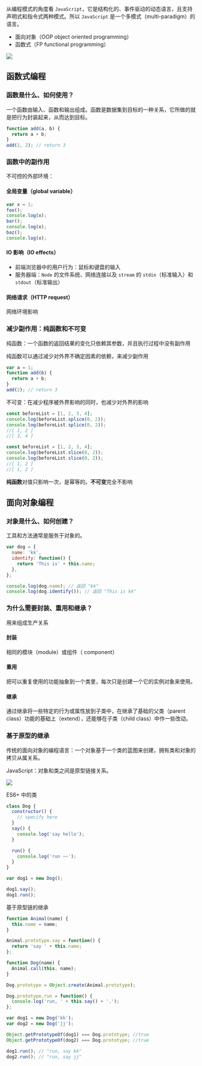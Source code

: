 从编程模式的角度看 `JavaScript`，它是结构化的、事件驱动的动态语言，且支持声明式和指令式两种模式。所以 `JavaScript` 是一个多模式（multi-paradigm）的语言。

+ 面向对象（OOP object oriented programming）
+ 函数式（FP functional programming）

![](/images/1664198612957-94c171c7-61be-4662-960e-7230b0f6a976.png)

## 函数式编程
### 函数是什么、如何使用？
一个函数由输入、函数和输出组成。函数是数据集到目标的一种关系，它所做的就是把行为封装起来，从而达到目标。

```javascript
function add(a, b) {
  return a + b;
}
add(1, 2); // return 3
```

### 函数中的副作用
不可控的外部环境：

#### 全局变量（global variable）
```javascript
var x = 1;
foo();
console.log(x);
bar();
console.log(x);
baz();
console.log(x);
```

#### IO 影响（IO effects）
+ 前端浏览器中的用户行为：鼠标和键盘的输入
+ 服务器端：`Node` 的文件系统、网络连接以及 `stream` 的 `stdin`（标准输入）和 `stdout`（标准输出）

#### 网络请求（HTTP request）
网络环境影响

### 减少副作用：纯函数和不可变
纯函数：一个函数的返回结果的变化只依赖其参数，并且执行过程中没有副作用

纯函数可以通过减少对外界不确定因素的依赖，来减少副作用

```javascript
var a = 1;
function add(b) {
  return a + b;
}
add(2); // return 3
```

不可变：在减少程序被外界影响的同时，也减少对外界的影响

```javascript
const beforeList = [1, 2, 3, 4];
console.log(beforeList.splice(0, 2));
console.log(beforeList.splice(0, 2));
//[ 1, 2 ]
//[ 3, 4 ]

const beforeList = [1, 2, 3, 4];
console.log(beforeList.slice(0, 2));
console.log(beforeList.slice(0, 2));
//[ 1, 2 ]
//[ 1, 2 ]
```

**纯函数**对值只影响一次，是幂等的。**不可变**完全不影响

## 面向对象编程
### 对象是什么、如何创建？
工具和方法通常是服务于对象的。

```javascript
var dog = {
  name: 'kk',
  identify: function() {
    return 'This is' + this.name;
  },
};

console.log(dog.name); // 返回 "kk"
console.log(dog.identify()); // 返回 "This is kk"
```

### 为什么需要封装、重用和继承？
用来组成生产关系

#### 封装
相同的模块（module）或组件（ component）

#### 重用
把可以重复使用的功能抽象到一个类里，每次只是创建一个它的实例对象来使用。

#### 继承
通过继承将一些特定的行为或属性放到子类中，在继承了基础的父类（parent class）功能的基础上（extend），还能够在子类（child class）中作一些改动。

### 基于原型的继承
传统的面向对象的编程语言：一个对象基于一个类的蓝图来创建，拥有类和对象的拷贝从属关系。

JavaScript：对象和类之间是原型链接关系。

![](/images/1664198689202-8cfa6fb6-41ff-4a49-a6b1-8de88d95379d.png)

ES6+ 中的类

```javascript
class Dog {
  constructor() {
    // specify here
  }
  say() {
    console.log('say hello');
  }

  run() {
    console.log('run ~~');
  }
}

var dog1 = new Dog();

dog1.say();
dog1.run();
```

基于原型链的继承

```javascript
function Animal(name) {
  this.name = name;
}

Animal.prototype.say = function() {
  return 'say ' + this.name;
};

function Dog(name) {
  Animal.call(this, name);
}

Dog.prototype = Object.create(Animal.prototype);

Dog.prototype.run = function() {
  console.log('run, ' + this.say() + '.');
};

var dog1 = new Dog('kk');
var dog2 = new Dog('jj');

Object.getPrototypeOf(dog1) === Dog.prototype; //true
Object.getPrototypeOf(dog2) === Dog.prototype; //true

dog1.run(); // "run, say kk"
dog2.run(); // "run, say jj"
```

